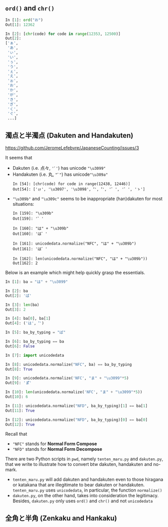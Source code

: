 ## `ord()` and `chr()`

```python
In [1]: ord("お")
Out[1]: 12362

In [2]: [chr(code) for code in range(12353, 12500)]
Out[2]:
['ぁ',
 'あ',
 'ぃ',
 'い',
 'ぅ',
 'う',
 'ぇ',
 'え',
 'ぉ',
 'お',
 'か',
 'が',
 'き',
 'ぎ',
 'く',
 'ぐ',
 ...]
```


## 濁点と半濁点 (Dakuten and Handakuten)
<https://github.com/JeromeLefebvre/JapaneseCounting/issues/3>

It seems that
- Dakuten (i.e. 点々, `'ﾞ'`) has unicode `"\u3099"`
- Handakuten (i.e. 丸, `"ﾟ"`) has unicode`"\u309a"`
  ```
  In [54]: [chr(code) for code in range(12438, 12446)]
  Out[54]: ['ゖ', '\u3097', '\u3098', '゙', '゚', '゛', '゜', 'ゝ']
  ```
- `"\u309b"` and `"\u309c"` seems to be inappropriate (han)dakuten for most situations:
  ```
  In [159]: "\u309b"
  Out[159]: '゛'
  
  In [160]: "は" + "\u309b"
  Out[160]: 'は゛'
  
  In [161]: unicodedata.normalize("NFC", "は" + "\u309b")
  Out[161]: 'は゛'
  
  In [162]: len(unicodedata.normalize("NFC", "は" + "\u309b"))
  Out[162]: 2
  ```

Below is an example which might help quickly grasp the essentials.
```python
In [1]: ba = "は" + "\u3099"

In [2]: ba
Out[2]: 'ば'

In [3]: len(ba)
Out[3]: 2

In [4]: ba[0], ba[1]
Out[4]: ('は', '゙')

In [5]: ba_by_typing = "ば"

In [6]: ba_by_typing == ba
Out[6]: False

In [7]: import unicodedata

In [8]: unicodedata.normalize("NFC", ba) == ba_by_typing
Out[8]: True

In [9]: unicodedata.normalize('NFC', "ま" + "\u3099"*5)
Out[9]: 'ま゙゙゙゙゙'

In [10]: len(unicodedata.normalize('NFC', "ま" + "\u3099"*5))
Out[10]: 6

In [11]: unicodedata.normalize("NFD", ba_by_typing)[1] == ba[1]
Out[11]: True

In [12]: unicodedata.normalize("NFD", ba_by_typing)[0] == ba[0]
Out[12]: True
```

Recall that

- `"NFC"` stands for **Normal Form Compose**
- `"NFD"` stands for **Normal Form Decompose**

There are two Python scripts in `pwd`, namely `tenten_maru.py` and `dakuten.py`, that we
write to illustrate how to convert btw dakuten, handakuten and no-mark.

- `tenten_maru.py` will add dakuten and handakuten even to those hiragana or katakana that are illegitimate to bear dakuten or handakuten. `tenten_maru.py` uses `unicodedata`, in particular, the function `normalize()`
- `dakuten.py`, on the other hand, takes into consideration the legitimacy. Besides, `dakuten.py` only uses `ord()` and `chr()` and not `unicodedata`


## 全角と半角 (Zenkaku and Hankaku)
